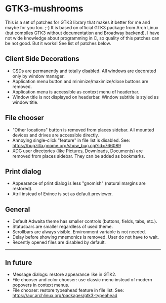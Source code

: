 ﻿GTK3-mushrooms
===

This is a set of patches for GTK3 library that makes it better for me and maybe for you too. ;-)
It is based on official GTK3 package from Arch Linux (but compiles GTK3 without documentation and Broadway backend).
I have not wide knowledge about programming in C, so quality of this patches can be not good.
But it works! See list of patches below.

Client Side Decorations
---

* CSDs are permanently and totally disabled. All windows are decorated only by window manager.
* Application menu button and minimize/maximize/close buttons are removed.
* Application menu is accessible as context menu of headerbar.
* Window title is not displayed on headerbar. Window subtitle is styled as window title.

File chooser
---

* "Other locations" button is removed from places sidebar. All mounted devices and drives are accessible directly.
* Annoying single-click "feature" in file list is disabled. See: https://bugzilla.gnome.org/show_bug.cgi?id=766089
* XDG user directories (like Pictures, Downloads, Documents) are removed from places sidebar. They can be added as bookmarks.

Print dialog
---

* Appearance of print dialog is less "gnomish" (natural margins are restored).
* Atril instead of Evince is set as default previewer.

General
---

* Default Adwaita theme has smaller controls (buttons, fields, tabs, etc.).
* Statusbars are smaller regardless of used theme.
* Scrollbars are always visible. Environment variable is not needed.
* Delay before showing mnemonics is removed. User do not have to wait.
* Recently opened files are disabled by default.

--------

In future
---

* Message dialogs: restore appearance like in GTK2.
* File chooser and color chooser: use classic menu instead of modern popovers in context menus.
* File chooser: restore typeahead feature in file list. See: https://aur.archlinux.org/packages/gtk3-typeahead
